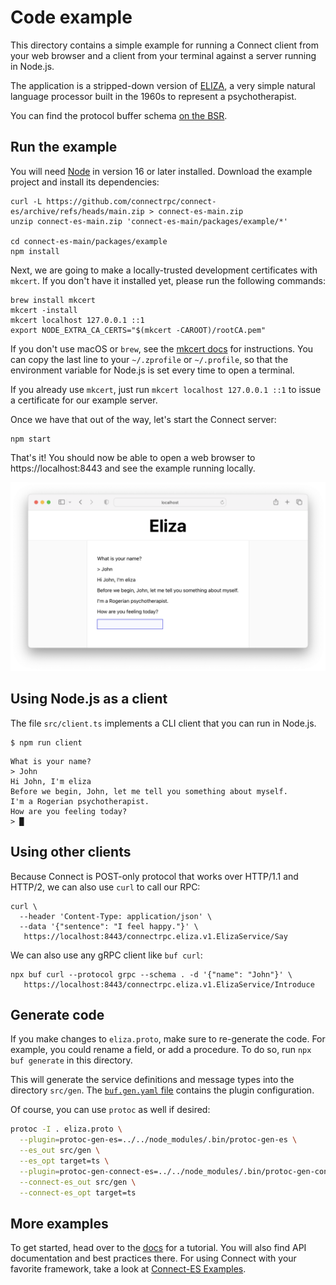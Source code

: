 # Code example

This directory contains a simple example for running a Connect client from your web browser and a
client from your terminal against a server running in Node.js.

The application is a stripped-down version of [ELIZA](https://en.wikipedia.org/wiki/ELIZA), a very
simple natural language processor built in the 1960s to represent a psychotherapist.

You can find the protocol buffer schema [on the BSR](https://buf.build/connectrpc/eliza/file/main:connectrpc/eliza/v1/eliza.proto).

## Run the example

You will need [Node](https://nodejs.org/en/download/) in version 16 or later installed. Download
the example project and install its dependencies:

```shell
curl -L https://github.com/connectrpc/connect-es/archive/refs/heads/main.zip > connect-es-main.zip
unzip connect-es-main.zip 'connect-es-main/packages/example/*'

cd connect-es-main/packages/example
npm install
```

Next, we are going to make a locally-trusted development certificates with `mkcert`.
If you don't have it installed yet, please run the following commands:

```shell
brew install mkcert
mkcert -install
mkcert localhost 127.0.0.1 ::1
export NODE_EXTRA_CA_CERTS="$(mkcert -CAROOT)/rootCA.pem"
```

If you don't use macOS or `brew`, see the [mkcert docs](https://github.com/FiloSottile/mkcert#installation)
for instructions. You can copy the last line to your `~/.zprofile` or `~/.profile`, so that
the environment variable for Node.js is set every time to open a terminal.

If you already use `mkcert`, just run `mkcert localhost 127.0.0.1 ::1` to issue a certificate
for our example server.

Once we have that out of the way, let's start the Connect server:

```shell
npm start
```

That's it!  You should now be able to open a web browser to https://localhost:8443 and see the
example running locally.

![Screenshot](README.png)


## Using Node.js as a client

The file `src/client.ts` implements a CLI client that you can run in Node.js.

```shell
$ npm run client
```

```
What is your name?
> John
Hi John, I'm eliza
Before we begin, John, let me tell you something about myself.
I'm a Rogerian psychotherapist.
How are you feeling today?
> █
```

## Using other clients

Because Connect is POST-only protocol that works over HTTP/1.1 and HTTP/2, we can also use
`curl` to call our RPC:

```shell
curl \
  --header 'Content-Type: application/json' \
  --data '{"sentence": "I feel happy."}' \
   https://localhost:8443/connectrpc.eliza.v1.ElizaService/Say
```

We can also use any gRPC client like `buf curl`:

```shell
npx buf curl --protocol grpc --schema . -d '{"name": "John"}' \
   https://localhost:8443/connectrpc.eliza.v1.ElizaService/Introduce
```


## Generate code

If you make changes to `eliza.proto`, make sure to re-generate the code. For example, you could rename a field, or
add a procedure. To do so, run `npx buf generate` in this directory.

This will generate the service definitions and message types into the directory `src/gen`. The
[`buf.gen.yaml` file](./buf.gen.yaml) contains the plugin configuration.

Of course, you can use `protoc` as well if desired:

```bash
protoc -I . eliza.proto \
  --plugin=protoc-gen-es=../../node_modules/.bin/protoc-gen-es \
  --es_out src/gen \
  --es_opt target=ts \
  --plugin=protoc-gen-connect-es=../../node_modules/.bin/protoc-gen-connect-es \
  --connect-es_out src/gen \
  --connect-es_opt target=ts
```

## More examples

To get started, head over to the [docs](https://connectrpc.com/docs/web/getting-started)
for a tutorial. You will also find API documentation and best practices there.
For using Connect with your favorite framework, take a look at [Connect-ES Examples](https://github.com/connectrpc/examples-es).
